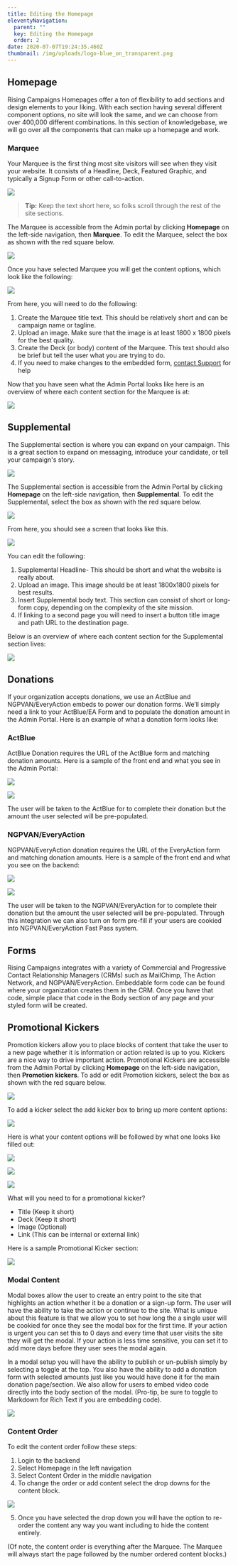 ```yaml
---
title: Editing the Homepage
eleventyNavigation:
  parent: ""
  key: Editing the Homepage
  order: 2
date: 2020-07-07T19:24:35.460Z
thumbnail: /img/uploads/logo-blue_on_transparent.png
---
```

## Homepage

Rising Campaigns Homepages offer a ton of flexibility to add sections and design elements to your liking. With each section having several different component options, no site will look the same, and we can choose from over 400,000 different combinations.  In this section of knowledgebase, we will go over all the components that can make up a homepage and work. 

### Marquee

Your Marquee is the first thing most site visitors will see when they visit your website. It consists of a Headline, Deck, Featured Graphic, and typically a Signup Form or other call-to-action. 

![](https://lh4.googleusercontent.com/ZfLRdAfc3arqZ75Mzw_YO1koA_HHqn2gHgT3GEcEydZ3qgwgz22yvsTiBvaTxOfddn_qNMKTbneAuFTx0lhC1dIy1w843i9LQerpGGSme7Hq4dRUvB7ipYrwh58e4GOh6ar5J0x8)

> **Tip:** Keep the text short here, so folks scroll through the rest of the site sections.

The Marquee is accessible from the Admin portal by clicking **Homepage** on the left-side navigation, then **Marquee**. To edit the Marquee, select the box as shown with the red square below.

![](https://lh3.googleusercontent.com/eBC8tP1HGl31yWDKrkMWM9lJ9WVt57-9NU-mxHUihPEK45juMsLDFh41b7zJZClgSNEWGZtjKd_EbOIVzo5XXmbXu7Qeq2LFBP4ki5lZDrBsiLbqM0biGrFfYobirbS-dDUSE-yR)

Once you have selected Marquee you will get the content options, which look like the following:

![](https://lh6.googleusercontent.com/p4Q6noaJICRFJPJuT9b_HXS1S2pd0qjPiuvC2bBq_N4qN0anf-KApvrRUTvQga7xr7yoWwOm0505Xdkfb5Pj8C-IJxTdmlH9ypS0D61b2bTDJrYCgA5_inWM8HR71MxEX4z-YEK_)

From here, you will need to do the following:

1. Create the Marquee title text. This should be relatively short and can be campaign name or tagline.
2. Upload an image. Make sure that the image is at least 1800 x 1800 pixels for the best quality.
3. Create the Deck (or body) content of the Marquee. This text should also be brief but tell the user what you are trying to do. 
4. If you need to make changes to the embedded form, [contact Support](mailto:support@risingcampaigns.com) for help

Now that you have seen what the Admin Portal looks like here is an overview of where each content section for the Marquee is at:

![](https://lh4.googleusercontent.com/F7Su5s3goPvaTakO06vujraWmXD-b-FAZpECSrHrICm6xD_27Xk-iWWeZ3aNVKnByOgjB1_Fz1CuLhanBBKTTCrjdqoZlrwtDB-bZdwIWQTtJBPOwGB_SokQxeRtSOdQGVPUX5Cj)

## Supplemental

The Supplemental section is where you can expand on your campaign. This is a great section to expand on messaging, introduce your candidate, or tell your campaign's story. 

![](https://lh6.googleusercontent.com/S70xgo5JAE7yKgf-39Y9O0KmXTVqsgeadPCG0REkwVf12iP04j3bKse9t_h46zBiiC_humJu-8qh2ZYgYrhpoJAImgqE-UrVj-EZvsaHRhjCjEI1MhxOOgNcNtxrPe-IikPR4XwS)

The Supplemental section is accessible from the Admin Portal by clicking **Homepage** on the left-side navigation, then **Supplemental**. To edit the Supplemental, select the box as shown with the red square below.

![](https://lh5.googleusercontent.com/FmFcK8yEv1Trj87j5Gj8CKQPE5bDvL5JBgpEG2QVbbwanYF5fmIad-qHifIMPC6KQnoCu8HOTfvN6sApp8sI3MORKoDLovpvGu2lx7wfnWoWYxWa6HAv_se-osflYzRjUYw2P-4y)

From here, you should see a screen that looks like this.

![](https://lh3.googleusercontent.com/heqzEaJF6fswcT6YF45ZW93y2QCOPjqk3u682n4c2NVUei-lsQskbPIDsSo0KAsu7sRBvWLeHkkQ8_oZGX-PiN3Hi0HAM_v1i0tyrIx26jIFY36CmkszddtqfFsAOrL4WHcE0rU6)

You can edit the following:

1. Supplemental Headline- This should be short and what the website is really about.
2. Upload an image. This image should be at least 1800x1800 pixels for best results.
3. Insert Supplemental body text. This section can consist of short or long-form copy, depending on the complexity of the site mission.
4. If linking to a second page you will need to insert a button title image and path URL to the destination page.

Below is an overview of where each content section for the Supplemental section lives: 

![](https://lh5.googleusercontent.com/2YRe5N-Din3ENriCMp3fCIu7tpbFWpXM78MnygWAbZdpvyvQxha9Ls55FyJPVrKwRESMR1rJzmlV96HDvK2PJ7ygkLa08ZiVYdh5Noy6zjLCgvATVzJek_YzImkaX_oHkCZLjnUf)

## Donations

If your organization accepts donations, we use an ActBlue and NGPVAN/EveryAction embeds to power our donation forms. We’ll simply need a link to your ActBlue/EA Form and to populate the donation amount in the Admin Portal. Here is an example of what a donation form looks like:

### **ActBlue**

ActBlue Donation requires the URL of the ActBlue form and matching donation amounts. Here is a sample of the front end and what you see in the Admin Portal:

  ![](/img/uploads/screen-shot-2020-07-17-at-1.52.35-pm.png)

  ![](/img/uploads/content_manager-3-.png)

  The user will be taken to the ActBlue for to complete their donation but the amount the user selected will be pre-populated. 

### NGPVAN/EveryAction

NGPVAN/EveryAction donation requires the URL of the EveryAction form and matching donation amounts. Here is a sample of the front end and what you see on the backend:

  ![](/img/uploads/screen-shot-2020-07-17-at-1.52.35-pm.png)

  ![](/img/uploads/content_manager-2-.png)

The user will be taken to the NGPVAN/EveryAction for to complete their donation but the amount the user selected will be pre-populated. Through this integration we can also turn on form pre-fill if your users are cookied into NGPVAN/EveryAction Fast Pass system. 

## Forms

Rising Campaigns integrates with a variety of Commercial and Progressive Contact Relationship Managers (CRMs) such as MailChimp, The Action Network, and NGPVAN/EveryAction. Embeddable form code can be found where your organization creates them in the CRM. Once you have that code, simple place that code in the Body section of any page and your styled form will be created.

## Promotional Kickers

Promotion kickers allow you to place blocks of content that take the user to a new page whether it is information or action related is up to you. Kickers are a nice way to drive important action. Promotional Kickers are accessible from the Admin Portal by clicking **Homepage** on the left-side navigation, then **Promotion kickers**. To add or edit Promotion kickers, select the box as shown with the red square below.

![](/img/uploads/content_manager-4-.png)

To add a kicker select the add kicker box to bring up more content options:

![](/img/uploads/content_manager-5-.png)

Here is what your content options will be followed by what one looks like filled out:

![](/img/uploads/screen-shot-2020-07-17-at-2.16.17-pm.png)

![](/img/uploads/screen-shot-2020-07-17-at-2.16.36-pm.png)

![](/img/uploads/screen-shot-2020-07-17-at-2.16.42-pm.png)

What will you need to for a promotional kicker?

* Title (Keep it short)
* Deck (Keep it short)
* Image (Optional)
* Link (This can be internal or external link)

Here is a sample Promotional Kicker section:

![](/img/uploads/screen-shot-2020-07-17-at-2.21.13-pm.png)

### Modal Content

Modal boxes allow the user to create an entry point to the site that highlights an action whether it be a donation or a sign-up form. The user will have the ability to take the action or continue to the site. What is unique about this feature is that we allow you to set how long the a single user will be cookied for once they see the modal box for the first time. If your action is urgent you can set this to 0 days and every time that user visits the site they will get the modal. If your action is less time sensitive, you can set it to add more days before they user sees the modal again. 

In a modal setup you will have the ability to publish or un-publish simply by selecting a toggle at the top. You also have the ability to add a donation form with selected amounts just like you would have done it for the main donation page/section. We also allow for users to embed video code directly into the body section of the modal. (Pro-tip, be sure to toggle to Markdown for Rich Text if you are embedding code). 

![](/img/uploads/content-manager-modal.png)



### Content Order

To edit the content order follow these steps:

1. Login to the backend
2. Select Homepage in the left navigation
3. Select Content Order in the middle navigation
4. To change the order or add content select the drop downs for the content block. 

![](https://lh3.googleusercontent.com/xqrNCQJiQ_HpFodsP3eKPzvF1J2CrvPLFJ7uTTuiJPhHMW_kZY7QyUUSHL6Eb8dATPqeCvfMEu81v-vNwqEPDNciGQO0gYFQFpsdxUaEWaT_HOjSM5izhhIy_DfcskD9YXo3DZas)

5. Once you have selected the drop down you will have the option to re-order the content any way you want including to hide the content entirely. 



(Of note, the content order is everything after the Marquee. The Marquee will always start the page followed by the number ordered content blocks.)